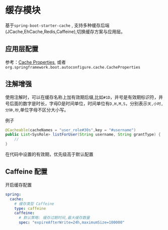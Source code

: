 # 缓存模块
基于`spring-boot-starter-cache` , 支持多种缓存后端(JCache,EhCache,Redis,Caffeine),切换缓存方案与应用层。

## 应用层配置

参考：[Cache Properties](https://docs.spring.io/spring-boot/docs/current/reference/html/appendix-application-properties.html#common-application-properties-cache), 或者`org.springframework.boot.autoconfigure.cache.CacheProperties`

## 注解增强
使用注解时，可以在缓存名称上加有效期后缀,比如`#1D`，井号是有效期标识符，井号后面的数字是时长，字母D是时间单位，时间单位有`D,H,M,S`，分别表示`天,小时,分钟,秒`,单位字母不区分大小写。

例子

```java
@Cacheable(cacheNames = "user_role#30s",key = "#username")
public List<SysRole> listForUser(String username, String grantType) {
    // 
}
```
在代码中设置的有效期，优先级高于默认配置

## Caffeine 配置

开启缓存配置

```yaml
spring:
  cache:
    # 缓存类型 Caffeine
    type: caffeine
    caffeine:
      # 默认策略: 缓存过期时间,最大缓存数量
      spec: "expireAfterWrite=24h,maximumSize=100000"
```
